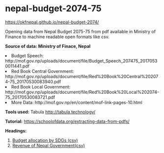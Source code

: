 # nepal-budget-2074-75
https://okfnepal.github.io/nepal-budget-2074/

Opening data from Nepal Budget 2075-75 from pdf available in Ministry of Finance to machine readable open formats like csv. 

__Source of data: Ministry of Finace, Nepal__

<li> Budget Speech: http://mof.gov.np/uploads/document/file/Budget_Speech_207475_20170530011441.pdf
 <li>Red Book Central Government: http://mof.gov.np/uploads/document/file/Red%20Book%20Central%202074-75_20170530083940.pdf
<li> Red Book Local Government: http://mof.gov.np/uploads/document/file/Red%20Book%20Local%202074-75_20170530083721.pdf
<li> More Data: http://mof.gov.np/en/content/mof-link-pages-10.html

__Tools used:__ Tabula http://tabula.technology/

__Tutorial:__ https://schoolofdata.org/extracting-data-from-pdfs/

__Headings:__

1. <a href = https://github.com/okfnepal/nepal-budget-2074/blob/master/Budget%20Allocation%20by%20SDGs.csv>Budget allocation by SDGs (csv)</a>
2. <a href = https://github.com/okfnepal/nepal-budget-2074/blob/master/Nepal_Gov_Revenue.csv>Revenue of Nepal Government(csv)</a>


